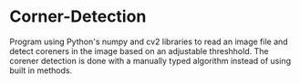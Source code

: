 # Corner-Detection

Program using Python's numpy and cv2 libraries to read an image file and detect coreners in the image based on an adjustable threshhold. The corener detection is done with a manually typed algorithm instead of using built in methods.
